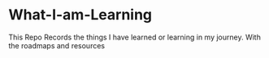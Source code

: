 # What-I-am-Learning
This Repo Records the things I have learned or learning in my journey. With the roadmaps and resources 
